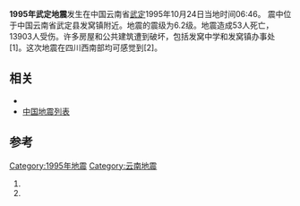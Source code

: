 **1995年武定地震**发生在中国云南省[武定](../Page/武定县.md "wikilink")1995年10月24日当地时间06:46。
震中位于中国云南省武定县发窝镇附近。地震的震级为6.2级。地震造成53人死亡，13903人受伤。许多房屋和公共建筑遭到破坏，包括发窝中学和发窝镇办事处\[1\]。这次地震在四川西南部均可感觉到\[2\]。

## 相关

  -
  - [中国地震列表](../Page/中国地震列表.md "wikilink")

## 参考

[Category:1995年地震](https://zh.wikipedia.org/wiki/Category:1995年地震 "wikilink")
[Category:云南地震](https://zh.wikipedia.org/wiki/Category:云南地震 "wikilink")

1.
2.
